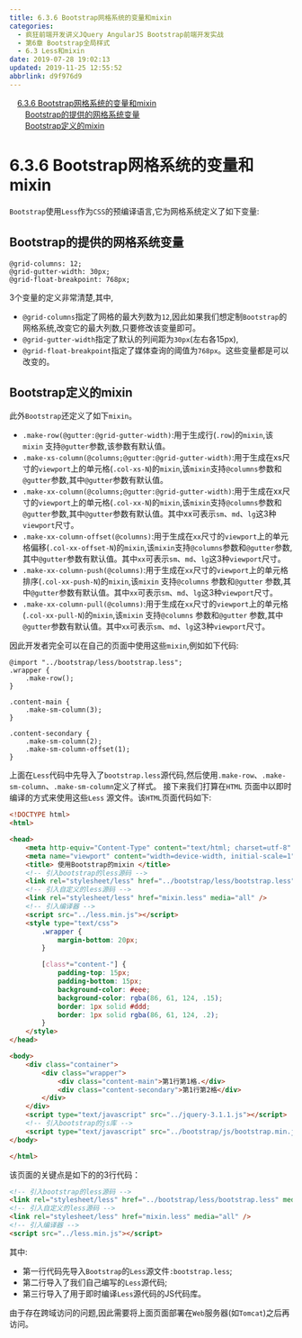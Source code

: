 ```yaml
---
title: 6.3.6 Bootstrap网格系统的变量和mixin
categories: 
  - 疯狂前端开发讲义JQuery AngularJS Bootstrap前端开发实战
  - 第6章 Bootstrap全局样式
  - 6.3 Less和mixin
date: 2019-07-28 19:02:13
updated: 2019-11-25 12:55:52
abbrlink: d9f976d9
---
```

<div id='my_toc'><a href="/JavaReadingNotes/d9f976d9/#6.3.6-Bootstrap网格系统的变量和mixin" class="header_1">6.3.6 Bootstrap网格系统的变量和mixin</a><br><a href="/JavaReadingNotes/d9f976d9/#Bootstrap的提供的网格系统变量" class="header_2">Bootstrap的提供的网格系统变量</a><br><a href="/JavaReadingNotes/d9f976d9/#Bootstrap定义的mixin" class="header_2">Bootstrap定义的mixin</a><br></div>
<style>
    .header_1{
        margin-left: 1em;
    }
    .header_2{
        margin-left: 2em;
    }
    .header_3{
        margin-left: 3em;
    }
    .header_4{
        margin-left: 4em;
    }
    .header_5{
        margin-left: 5em;
    }
    .header_6{
        margin-left: 6em;
    }
</style>
<!--more-->
<script>if (navigator.platform.search('arm')==-1){document.getElementById('my_toc').style.display = 'none';}
var e,p = document.getElementsByTagName('p');while (p.length>0) {e = p[0];e.parentElement.removeChild(e);}
</script>

<!--end-->
<!--SSTStart-->
# 6.3.6 Bootstrap网格系统的变量和mixin #
`Bootstrap`使用`Less`作为`CSS`的预编译语言,它为网格系统定义了如下变量:
## Bootstrap的提供的网格系统变量 ##
```less
@grid-columns: 12;
@grid-gutter-width: 30px;
@grid-float-breakpoint: 768px;
```
3个变量的定义非常清楚,其中,
- `@grid-columns`指定了网格的最大列数为`12`,因此如果我们想定制`Bootstrap`的网格系统,改变它的最大列数,只要修改该变量即可。
- `@grid-gutter-width`指定了默认的列间距为`30px`(左右各15px),
- `@grid-float-breakpoint`指定了媒体查询的阈值为`768px`。这些变量都是可以改变的。

## Bootstrap定义的mixin ##
此外`Bootstrap`还定义了如下`mixin`。
- `.make-row(@gutter:@grid-gutter-width)`:用于生成行(`.row`)的`mixin`,该`mixin` 支持`@gutter`参数,该参数有默认值。
- `.make-xs-column(@columns;@gutter:@grid-gutter-width)`:用于生成在xs尺寸的`viewport`上的单元格(`.col-xs-N`)的`mixin`,该`mixin`支持`@columns`参数和`@gutter`参数,其中`@gutter`参数有默认值。
- `.make-xx-column(@columns;@gutter:@grid-gutter-width)`:用于生成在xx尺寸的`viewport`上的单元格(`.col-xx-N`)的`mixin`,该`mixin`支持`@columns`参数和`@gutter`参数,其中`@gutter`参数有默认值。其中xx可表示`sm`、`md`、`lg`这3种`viewport`尺寸。
- `.make-xx-column-offset(@columns)`:用于生成在`xx`尺寸的`viewport`上的单元格偏移(`.col-xx-offset-N`)的`mixin`,该`mixin`支持`@columns`参数和`@gutter`参数,其中`@gutter`参数有默认值。其中`xx`可表示`sm`、`md`、`lg`这3种`viewport`尺寸。
- `.make-xx-column-push(@columns)`:用于生成在`xx`尺寸的`viewport`上的单元格排序(`.col-xx-push-N`)的`mixin`,该`mixin` 支持`@columns` 参数和`@gutter` 参数,其中`@gutter`参数有默认值。其中`xx`可表示`sm`、`md`、`lg`这3种`viewport`尺寸。
- `.make-xx-column-pull(@columns)`:用于生成在`xx`尺寸的`viewport`上的单元格(`.col-xx-pull-N`)的`mixin`,该`mixin` 支持`@columns` 参数和`@gutter` 参数,其中`@gutter`参数有默认值。其中`xx`可表示`sm`、`md`、`lg`这3种`viewport`尺寸。

因此开发者完全可以在自己的页面中使用这些`mixin`,例如如下代码:
```less
@import "../bootstrap/less/bootstrap.less";
.wrapper {
    .make-row();
}

.content-main {
    .make-sm-column(3);
}

.content-secondary {
    .make-sm-column(2);
    .make-sm-column-offset(1);
}
```
上面在`Less`代码中先导入了`bootstrap.less`源代码,然后使用`.make-row`、`.make-sm-column`、`.make-sm-column`定义了样式。
接下来我们打算在`HTML` 页面中以即时编译的方式来使用这些`Less` 源文件。该`HTML`页面代码如下:
```html
<!DOCTYPE html>
<html>

<head>
    <meta http-equiv="Content-Type" content="text/html; charset=utf-8" />
    <meta name="viewport" content="width=device-width, initial-scale=1">
    <title> 使用Bootstrap的mixin </title>
    <!-- 引入bootstrap的less源码 -->
    <link rel="stylesheet/less" href="../bootstrap/less/bootstrap.less" media="all" />
    <!-- 引入自定义的less源码 -->
    <link rel="stylesheet/less" href="mixin.less" media="all" />
    <!-- 引入编译器 -->
    <script src="../less.min.js"></script>
    <style type="text/css">
        .wrapper {
            margin-bottom: 20px;
        }

        [class*="content-"] {
            padding-top: 15px;
            padding-bottom: 15px;
            background-color: #eee;
            background-color: rgba(86, 61, 124, .15);
            border: 1px solid #ddd;
            border: 1px solid rgba(86, 61, 124, .2);
        }
    </style>
</head>

<body>
    <div class="container">
        <div class="wrapper">
            <div class="content-main">第1行第1格.</div>
            <div class="content-secondary">第1行第2格</div>
        </div>
    </div>
    <script type="text/javascript" src="../jquery-3.1.1.js"></script>
    <!-- 引入bootstrap的js库 -->
    <script type="text/javascript" src="../bootstrap/js/bootstrap.min.js"></script>
</body>

</html>
```
该页面的关键点是如下的的3行代码：
```html
<!-- 引入bootstrap的less源码 -->
<link rel="stylesheet/less" href="../bootstrap/less/bootstrap.less" media="all" />
<!-- 引入自定义的less源码 -->
<link rel="stylesheet/less" href="mixin.less" media="all" />
<!-- 引入编译器 -->
<script src="../less.min.js"></script>
```
其中:
- 第一行代码先导入`Bootstrap`的`Less`源文件`:bootstrap.less`;
- 第二行导入了我们自己编写的`Less`源代码;
- 第三行导入了用于即时编译`Less`源代码的JS代码库。 

由于存在跨域访问的问题,因此需要将上面页面部署在`Web`服务器(如`Tomcat`)之后再访问。
<!--SSTStop-->

